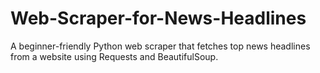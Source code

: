 # Web-Scraper-for-News-Headlines
A beginner-friendly Python web scraper that fetches top news headlines from a website using Requests and BeautifulSoup.

